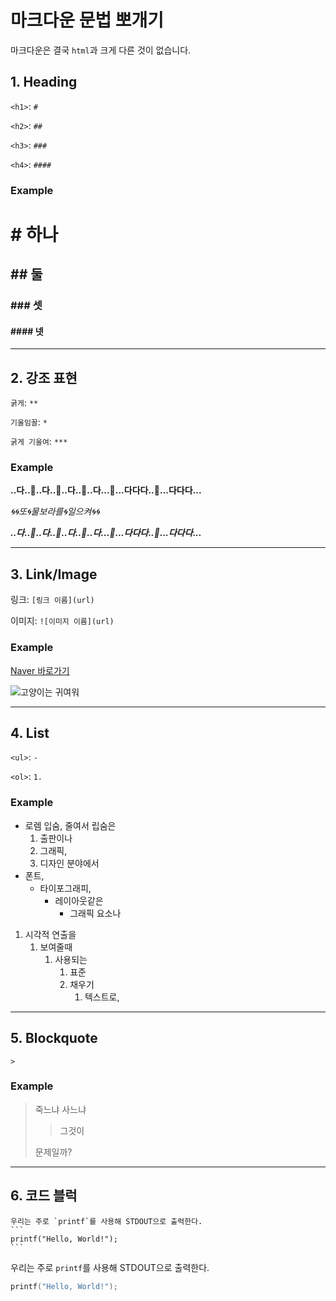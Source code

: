 # 마크다운 문법 뽀개기

마크다운은 결국 `html`과 크게 다른 것이 없습니다.



## 1. Heading

`<h1>`: `#`

`<h2>`: `##`

`<h3>`: `###`

`<h4>`: `#### `



### Example

# # 하나

## ## 둘

### ### 셋

#### #### 넷

----



## 2. 강조 표현

`굵게`: `**`

`기울임꼴`: `*`

`굵게 기울여`: `***`



### Example

**..다..🐬..다..🐬..다..🐬..다...🐬...다다다..🐬...다다다...** 

*🌀🌀또🌀물보라를🌀일으켜🌀🌀*

 ***..다..🐬..다..🐬..다..🐬..다...🐬...다다다..🐬...다다다...***

---



## 3. Link/Image

링크: `[링크 이름](url)`

이미지: `![이미지 이름](url)`



### Example

[Naver 바로가기](https://naver.com)

![고양이는 귀여워](https://cataas.com/c?type=square)

---



## 4. List

`<ul>`: `-`

`<ol>`: `1.`



### Example

- 로렘 입숨, 줄여서 립숨은
  1. 출판이나
  2. 그래픽,
  3. 디자인 분야에서
- 폰트,
  - 타이포그래피,
    - 레이아웃같은
      - 그래픽 요소나

1. 시각적 연출을
   1. 보여줄때
      1. 사용되는
         1. 표준
         2. 채우기
            1. 텍스트로,

---



## 5. Blockquote

`>`



### Example

> 죽느냐 사느냐
>
> > 그것이
>
> 문제일까?

---



## 6. 코드 블럭

````
우리는 주로 `printf`를 사용해 STDOUT으로 출력한다.
```
printf("Hello, World!");
```
````

 

우리는 주로 `printf`를 사용해 STDOUT으로 출력한다.

```c
printf("Hello, World!");
```



